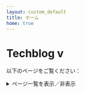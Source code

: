 ```yaml
---
layout: custom_default
title: ホーム
home: true
---
```

# Techblog v

以下のページをご覧ください：

<details>
  <summary>ページ一覧を表示／非表示</summary>
  
  {% assign dev_pages = site.pages | where_exp: 'page', 'page.url contains "/dev/" ' %}
  {% assign grouped = dev_pages | group_by: 'category' %}
  
  {% for group in grouped %}
    <h3>{{ group.name }}</h3>
    <ul>
      {% for page in group.items %}
        <li><a href="{{ page.url | relative_url }}">{{ page.title }}</a></li>
      {% endfor %}
    </ul>
  {% endfor %}
</details>
